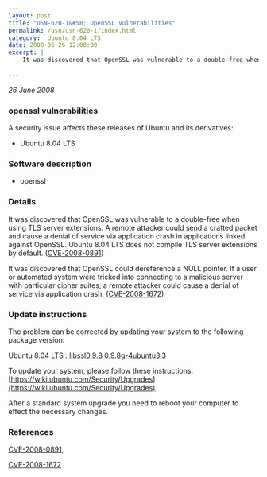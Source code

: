 ```yaml
---
layout: post
title: "USN-620-1&#58; OpenSSL vulnerabilities"
permalink: /usn/usn-620-1/index.html
category:  Ubuntu 8.04 LTS
date: 2008-06-26 12:00:00
excerpt: |
    It was discovered that OpenSSL was vulnerable to a double-free when using TLS server extensions. A remote attacker could send a crafted packet and cause a denial of service via application crash in applications linked against OpenSSL. Ubuntu 8.04 LTS does not compile TLS server extensions by default. ([CVE-2008-0891](http://people.ubuntu.com/~ubuntu-security/cve/CVE-2008-0891))
    
--- 
```

 
 

*26 June 2008*

### openssl vulnerabilities

A security issue affects these releases of Ubuntu and its derivatives:

* Ubuntu 8.04 LTS

### Software description

* openssl 

### Details

It was discovered that OpenSSL was vulnerable to a double-free when using TLS server extensions. A remote attacker could send a crafted packet and cause a denial of service via application crash in applications linked against OpenSSL. Ubuntu 8.04 LTS does not compile TLS server extensions by default. ([CVE-2008-0891](http://people.ubuntu.com/~ubuntu-security/cve/CVE-2008-0891))

It was discovered that OpenSSL could dereference a NULL pointer. If a user or automated system were tricked into connecting to a malicious server with particular cipher suites, a remote attacker could cause a denial of service via application crash. ([CVE-2008-1672](http://people.ubuntu.com/~ubuntu-security/cve/CVE-2008-1672)) 

### Update instructions

The problem can be corrected by updating your system to the following package version:

Ubuntu 8.04 LTS
 : [libssl0.9.8](https://launchpad.net/ubuntu/+source/openssl) <span> [0.9.8g-4ubuntu3.3](https://launchpad.net/ubuntu/+source/openssl/0.9.8g-4ubuntu3.3) </span> 

To update your system, please follow these instructions: [https://wiki.ubuntu.com/Security/Upgrades](https://wiki.ubuntu.com/Security/Upgrades).

After a standard system upgrade you need to reboot your computer to effect the necessary changes. 

### References

 
 [CVE-2008-0891](http://people.ubuntu.com/~ubuntu-security/cve/CVE-2008-0891), 

 [CVE-2008-1672](http://people.ubuntu.com/~ubuntu-security/cve/CVE-2008-1672)
 

